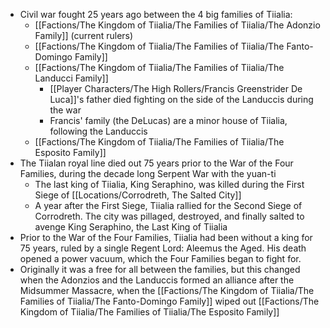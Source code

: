 - Civil war fought 25 years ago between the 4 big families of Tiialia:
	- [[Factions/The Kingdom of Tiialia/The Families of Tiialia/The Adonzio Family]] (current rulers)
	- [[Factions/The Kingdom of Tiialia/The Families of Tiialia/The Fanto-Domingo Family]]
	- [[Factions/The Kingdom of Tiialia/The Families of Tiialia/The Landucci Family]]
		- [[Player Characters/The High Rollers/Francis Greenstrider De Luca]]'s father died fighting on the side of the Landuccis during the war
		- Francis' family (the DeLucas) are a minor house of Tiialia, following the Landuccis
	- [[Factions/The Kingdom of Tiialia/The Families of Tiialia/The Esposito Family]]
-  The Tiialan royal line died out 75 years prior to the War of the Four Families, during the decade long Serpent War with the yuan-ti
	- The last king of Tiialia, King Seraphino, was killed during the First Siege of [[Locations/Corrodreth, The Salted City]]
	- A year after the First Siege, Tiialia rallied for the Second Siege of Corrodreth. The city was pillaged, destroyed, and finally salted to avenge King Seraphino, the Last King of Tiialia
- Prior to the War of the Four Families, Tiialia had been without a king for 75 years, ruled by a single Regent Lord: Aleemus the Aged. His death opened a power vacuum, which the Four Families began to fight for.
- Originally it was a free for all between the families, but this changed when the Adonzios and the Landuccis formed an alliance after the Midsummer Massacre, when the [[Factions/The Kingdom of Tiialia/The Families of Tiialia/The Fanto-Domingo Family]]  wiped out [[Factions/The Kingdom of Tiialia/The Families of Tiialia/The Esposito Family]]
